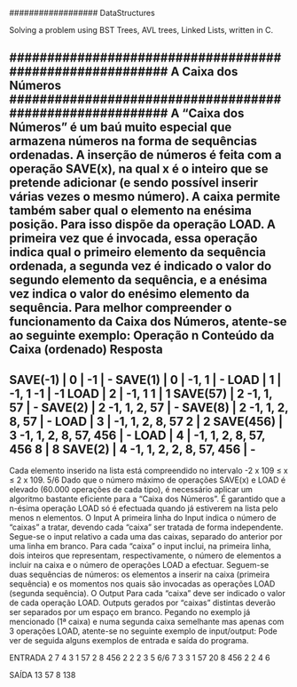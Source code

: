 ################## DataStructures

Solving a problem using BST Trees, AVL trees, Linked Lists, written in C.






#########################################################
A Caixa dos Números
#########################################################
A “Caixa dos Números” é um baú muito especial que armazena números na forma de
sequências ordenadas. A inserção de números é feita com a operação SAVE(x), na qual x
é o inteiro que se pretende adicionar (e sendo possível inserir várias vezes o mesmo
número).
A caixa permite também saber qual o elemento na enésima posição. Para isso dispõe da
operação LOAD. A primeira vez que é invocada, essa operação indica qual o primeiro
elemento da sequência ordenada, a segunda vez é indicado o valor do segundo
elemento da sequência, e a enésima vez indica o valor do enésimo elemento da
sequência. Para melhor compreender o funcionamento da Caixa dos Números, atente-se
ao seguinte exemplo:
Operação n Conteúdo da Caixa (ordenado) Resposta
------------------------------------------------------
SAVE(-1) | 0 | -1 | -
SAVE(1) | 0 | -1, 1 | -
LOAD | 1 | -1, 1 -1 | -1
LOAD | 2 | -1, 1 1 | 1
SAVE(57) | 2 -1, 1, 57 | -
SAVE(2) | 2 -1, 1, 2, 57 | -
SAVE(8) | 2 -1, 1, 2, 8, 57 | -
LOAD | 3 | -1, 1, 2, 8, 57 2 | 2
SAVE(456) | 3 -1, 1, 2, 8, 57, 456 | -
LOAD | 4 | -1, 1, 2, 8, 57, 456 8 | 8
SAVE(2) | 4 -1, 1, 2, 2, 8, 57, 456 | -
--------------------------------------------------
Cada elemento inserido na lista está compreendido no intervalo -2 x 109 ≤ x ≤ 2 x 109.
5/6
Dado que o número máximo de operações SAVE(x) e LOAD é elevado (60.000 operações
de cada tipo), é necessário aplicar um algoritmo bastante eficiente para a “Caixa dos
Números”.
É garantido que a n-ésima operação LOAD só é efectuada quando já estiverem na lista
pelo menos n elementos.
O Input
A primeira linha do Input indica o número de “caixas” a tratar, devendo cada “caixa” ser
tratada de forma independente.
Segue-se o input relativo a cada uma das caixas, separado do anterior por uma linha em
branco.
Para cada “caixa” o input inclui, na primeira linha, dois inteiros que representam,
respectivamente, o número de elementos a incluir na caixa e o número de operações
LOAD a efectuar. Seguem-se duas sequências de números: os elementos a inserir na
caixa (primeira sequência) e os momentos nos quais são invocadas as operações LOAD
(segunda sequência).
O Output
Para cada “caixa” deve ser indicado o valor de cada operação LOAD. Outputs gerados
por “caixas” distintas deverão ser separados por um espaço em branco.
Pegando no exemplo já mencionado (1ª caixa) e numa segunda caixa semelhante mas
apenas com 3 operações LOAD, atente-se no seguinte exemplo de input/output:
Pode ver de seguida alguns exemplos de entrada e saída do programa.

ENTRADA
2
7 4
3 1 57 2 8 456 2
2 2 3 5
6/6
7 3
3 1 57 20 8 456 2
2 4 6

SAÍDA
13
57
8 138
